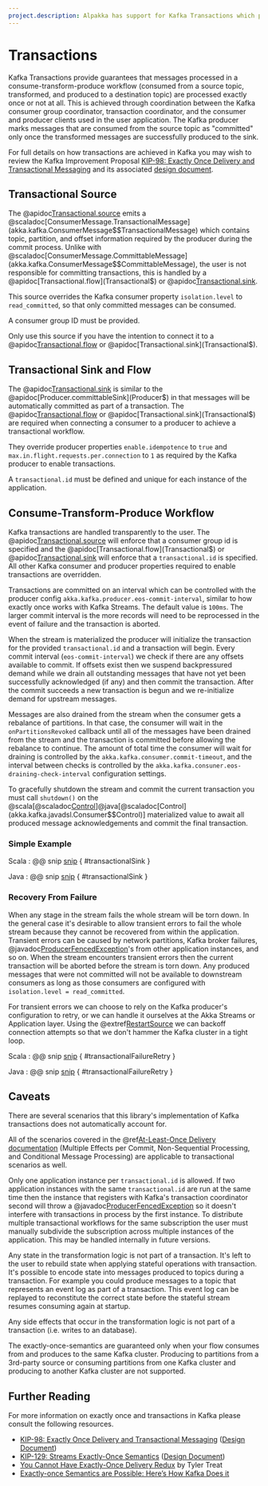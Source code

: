 ```yaml
---
project.description: Alpakka has support for Kafka Transactions which provide guarantees that messages processed in a consume-transform-produce workflow are processed exactly once or not at all.
---
```

# Transactions

Kafka Transactions provide guarantees that messages processed in a consume-transform-produce workflow (consumed from a source topic, transformed, and produced to a destination topic) are processed exactly once or not at all.  This is achieved through coordination between the Kafka consumer group coordinator, transaction coordinator, and the consumer and producer clients used in the user application.  The Kafka producer marks messages that are consumed from the source topic as "committed" only once the transformed messages are successfully produced to the sink.  

For full details on how transactions are achieved in Kafka you may wish to review the Kafka Improvement Proposal [KIP-98: Exactly Once Delivery and Transactional Messaging](https://cwiki.apache.org/confluence/display/KAFKA/KIP-98+-+Exactly+Once+Delivery+and+Transactional+Messaging) and its associated [design document](https://docs.google.com/document/d/11Jqy_GjUGtdXJK94XGsEIK7CP1SnQGdp2eF0wSw9ra8/edit#heading=h.xq0ee1vnpz4o).   

## Transactional Source

The @apidoc[Transactional.source](Transactional$) emits a @scaladoc[ConsumerMessage.TransactionalMessage](akka.kafka.ConsumerMessage$$TransactionalMessage) which contains topic, partition, and offset information required by the producer during the commit process.  Unlike with @scaladoc[ConsumerMessage.CommittableMessage](akka.kafka.ConsumerMessage$$CommittableMessage), the user is not responsible for committing transactions, this is handled by a @apidoc[Transactional.flow](Transactional$) or @apidoc[Transactional.sink](Transactional$).

This source overrides the Kafka consumer property `isolation.level` to `read_committed`, so that only committed messages can be consumed.

A consumer group ID must be provided.

Only use this source if you have the intention to connect it to a @apidoc[Transactional.flow](Transactional$) or @apidoc[Transactional.sink](Transactional$).

## Transactional Sink and Flow

The @apidoc[Transactional.sink](Transactional$) is similar to the @apidoc[Producer.committableSink](Producer$) in that messages will be automatically committed as part of a transaction.  The @apidoc[Transactional.flow](Transactional$) or @apidoc[Transactional.sink](Transactional$) are required when connecting a consumer to a producer to achieve a transactional workflow.

They override producer properties `enable.idempotence` to `true` and `max.in.flight.requests.per.connection` to `1` as required by the Kafka producer to enable transactions.

A `transactional.id` must be defined and unique for each instance of the application.

## Consume-Transform-Produce Workflow

Kafka transactions are handled transparently to the user.  The @apidoc[Transactional.source](Transactional$) will enforce that a consumer group id is specified and the @apidoc[Transactional.flow](Transactional$) or @apidoc[Transactional.sink](Transactional$) will enforce that a `transactional.id` is specified.  All other Kafka consumer and producer properties required to enable transactions are overridden.

Transactions are committed on an interval which can be controlled with the producer config `akka.kafka.producer.eos-commit-interval`, similar to how exactly once works with Kafka Streams.  The default value is `100ms`.  The larger commit interval is the more records will need to be reprocessed in the event of failure and the transaction is aborted.

When the stream is materialized the producer will initialize the transaction for the provided `transactional.id` and a transaction will begin.  Every commit interval (`eos-commit-interval`) we check if there are any offsets available to commit.  If offsets exist then we suspend backpressured demand while we drain all outstanding messages that have not yet been successfully acknowledged (if any) and then commit the transaction.  After the commit succeeds a new transaction is begun and we re-initialize demand for upstream messages.

Messages are also drained from the stream when the consumer gets a rebalance of partitions. In that case, the consumer will wait in the `onPartitionsRevoked` callback until all of the messages have been drained from the stream and the transaction is committed before allowing the rebalance to continue. The amount of total time the consumer will wait for draining is controlled by the `akka.kafka.consumer.commit-timeout`, and the interval between checks is controlled by the `akka.kafka.consuner.eos-draining-check-interval` configuration settings.

To gracefully shutdown the stream and commit the current transaction you must call `shutdown()` on the @scala[@scaladoc[Control](akka.kafka.scaladsl.Consumer$$Control)]@java[@scaladoc[Control](akka.kafka.javadsl.Consumer$$Control)] materialized value to await all produced message acknowledgements and commit the final transaction.  

### Simple Example

Scala
: @@ snip [snip](/tests/src/test/scala/docs/scaladsl/TransactionsExample.scala) { #transactionalSink }

Java
: @@ snip [snip](/tests/src/test/java/docs/javadsl/TransactionsExampleTest.java) { #transactionalSink }

### Recovery From Failure

When any stage in the stream fails the whole stream will be torn down.  In the general case it's desirable to allow transient errors to fail the whole stream because they cannot be recovered from within the application.  Transient errors can be caused by network partitions, Kafka broker failures, @javadoc[ProducerFencedException](org.apache.kafka.common.errors.ProducerFencedException)'s from other application instances, and so on.  When the stream encounters transient errors then the current transaction will be aborted before the stream is torn down.  Any produced messages that were not committed will not be available to downstream consumers as long as those consumers are configured with `isolation.level = read_committed`.

For transient errors we can choose to rely on the Kafka producer's configuration to retry, or we can handle it ourselves at the Akka Streams or Application layer.  Using the @extref[RestartSource](akka:/stream/stream-error.html#delayed-restarts-with-a-backoff-stage) we can backoff connection attempts so that we don't hammer the Kafka cluster in a tight loop.

Scala
: @@ snip [snip](/tests/src/test/scala/docs/scaladsl/TransactionsExample.scala) { #transactionalFailureRetry }

Java
: @@ snip [snip](/tests/src/test/java/docs/javadsl/TransactionsExampleTest.java) { #transactionalFailureRetry }

## Caveats

There are several scenarios that this library's implementation of Kafka transactions does not automatically account for.

All of the scenarios covered in the @ref[At-Least-Once Delivery documentation](atleastonce.md) (Multiple Effects per Commit, Non-Sequential Processing, and Conditional Message Processing) are applicable to transactional scenarios as well.

Only one application instance per `transactional.id` is allowed.  If two application instances with the same `transactional.id` are run at the same time then the instance that registers with Kafka's transaction coordinator second will throw a @javadoc[ProducerFencedException](org.apache.kafka.common.errors.ProducerFencedException) so it doesn't interfere with transactions in process by the first instance.  To distribute multiple transactional workflows for the same subscription the user must manually subdivide the subscription across multiple instances of the application.  This may be handled internally in future versions.

Any state in the transformation logic is not part of a transaction.  It's left to the user to rebuild state when applying stateful operations with transaction.  It's possible to encode state into messages produced to topics during a transaction.  For example you could produce messages to a topic that represents an event log as part of a transaction.  This event log can be replayed to reconstitute the correct state before the stateful stream resumes consuming again at startup.

Any side effects that occur in the transformation logic is not part of a transaction (i.e. writes to an database).  

The exactly-once-semantics are guaranteed only when your flow consumes from and produces to the same Kafka cluster. Producing to partitions from a 3rd-party source or consuming partitions from one Kafka cluster and producing to another Kafka cluster are not supported.

## Further Reading

For more information on exactly once and transactions in Kafka please consult the following resources.

* [KIP-98: Exactly Once Delivery and Transactional Messaging](https://cwiki.apache.org/confluence/display/KAFKA/KIP-98+-+Exactly+Once+Delivery+and+Transactional+Messaging) ([Design Document](https://docs.google.com/document/d/11Jqy_GjUGtdXJK94XGsEIK7CP1SnQGdp2eF0wSw9ra8/edit#heading=h.xq0ee1vnpz4o))
* [KIP-129: Streams Exactly-Once Semantics](https://cwiki.apache.org/confluence/display/KAFKA/KIP-129%3A+Streams+Exactly-Once+Semantics) ([Design Document](https://docs.google.com/document/d/1pGZ8xtOOyGwDYgH5vA6h19zOMMaduFK1DAB8_gBYA2c/edit#heading=h.vkrkjfth3p8p))
* [You Cannot Have Exactly-Once Delivery Redux](http://bravenewgeek.com/you-cannot-have-exactly-once-delivery-redux/) by Tyler Treat
* [Exactly-once Semantics are Possible: Here’s How Kafka Does it](https://www.confluent.io/blog/exactly-once-semantics-are-possible-heres-how-apache-kafka-does-it/)

